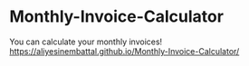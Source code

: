 # Monthly-Invoice-Calculator
You can calculate your monthly invoices!
https://aliyesinembattal.github.io/Monthly-Invoice-Calculator/
